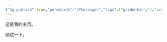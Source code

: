 ```yaml
---
{"dg-publish":true,"permalink":"/Ykorange/","tags":["gardenEntry"],"created":"2024-03-31T19:52:27.627+08:00","updated":"2024-03-31T20:03:33.431+08:00"}
---
```


这是我的主页。

测试一下。
